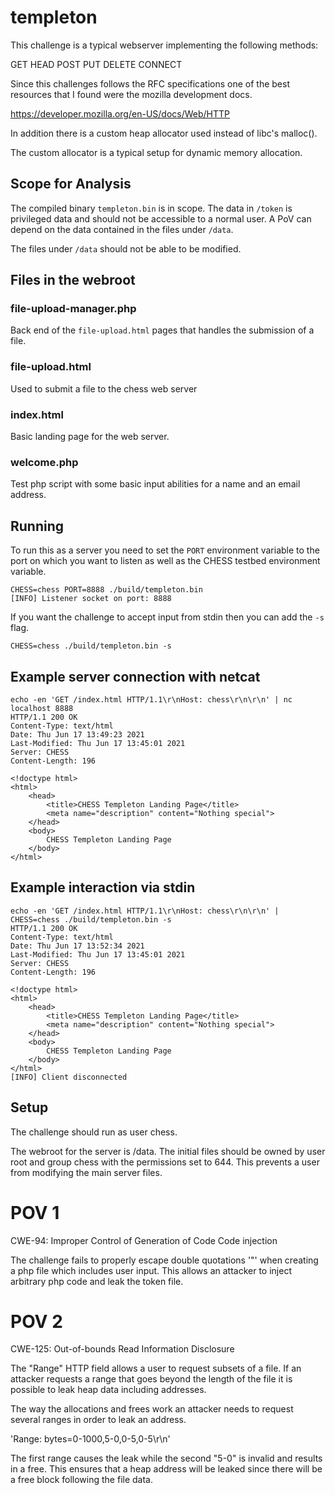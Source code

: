 # templeton

This challenge is a typical webserver implementing the following methods:

GET
HEAD
POST
PUT
DELETE
CONNECT

Since this challenges follows the RFC specifications one of the best resources that I found were the mozilla development docs.

https://developer.mozilla.org/en-US/docs/Web/HTTP

In addition there is a custom heap allocator used instead of libc's malloc().

The custom allocator is a typical setup for dynamic memory allocation.

## Scope for Analysis

The compiled binary ``templeton.bin`` is in scope. The data in ``/token`` is privileged data and should not be accessible to a normal user. A PoV can depend on the data contained in the files under ``/data``.

The files under ``/data`` should not be able to be modified.

## Files in the webroot

### file-upload-manager.php

Back end of the ``file-upload.html`` pages that handles the submission of a file.

### file-upload.html

Used to submit a file to the chess web server

### index.html

Basic landing page for the web server.

### welcome.php

Test php script with some basic input abilities for a name and an email address.

## Running

To run this as a server you need to set the ``PORT`` environment variable to the port on which you want to listen as well as the CHESS testbed environment variable.

```
CHESS=chess PORT=8888 ./build/templeton.bin
[INFO] Listener socket on port: 8888
```

If you want the challenge to accept input from stdin then you can add the ``-s`` flag.

```
CHESS=chess ./build/templeton.bin -s
```

## Example server connection with netcat

```
echo -en 'GET /index.html HTTP/1.1\r\nHost: chess\r\n\r\n' | nc localhost 8888
HTTP/1.1 200 OK
Content-Type: text/html
Date: Thu Jun 17 13:49:23 2021
Last-Modified: Thu Jun 17 13:45:01 2021
Server: CHESS
Content-Length: 196

<!doctype html>
<html>
	<head>
		<title>CHESS Templeton Landing Page</title>
		<meta name="description" content="Nothing special">
	</head>
	<body>
		CHESS Templeton Landing Page
	</body>
</html>
```

## Example interaction via stdin

```
echo -en 'GET /index.html HTTP/1.1\r\nHost: chess\r\n\r\n' | CHESS=chess ./build/templeton.bin -s
HTTP/1.1 200 OK
Content-Type: text/html
Date: Thu Jun 17 13:52:34 2021
Last-Modified: Thu Jun 17 13:45:01 2021
Server: CHESS
Content-Length: 196

<!doctype html>
<html>
	<head>
		<title>CHESS Templeton Landing Page</title>
		<meta name="description" content="Nothing special">
	</head>
	<body>
		CHESS Templeton Landing Page
	</body>
</html>
[INFO] Client disconnected
```

## Setup

The challenge should run as user chess.

The webroot for the server is /data. The initial files should be owned by user root and group chess with the permissions set to 644. This prevents a user from modifying the main server files.

# POV 1

CWE-94: Improper Control of Generation of Code
Code injection

The challenge fails to properly escape double quotations '"' when creating a php file which includes user input. This allows an attacker to inject arbitrary php code and leak the token file.

# POV 2

CWE-125: Out-of-bounds Read
Information Disclosure

The "Range" HTTP field allows a user to request subsets of a file. If an attacker requests a range that goes beyond the length of the file it is possible to leak heap data including addresses.

The way the allocations and frees work an attacker needs to request several ranges in order to leak an address.

'Range: bytes=0-1000,5-0,0-5,0-5\r\n'

The first range causes the leak while the second "5-0" is invalid and results in a free. This ensures that a heap address will be leaked since there will be a free block following the file data.